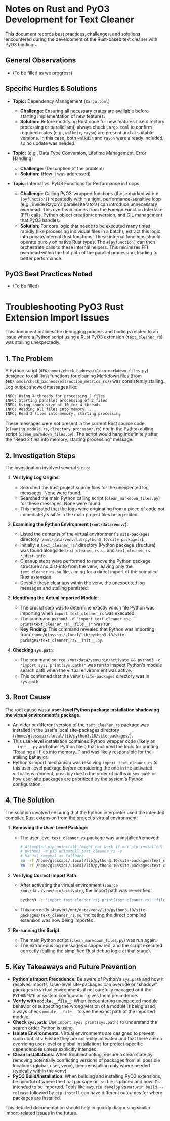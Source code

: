# Notes on Rust and PyO3 Development for Text Cleaner

This document records best practices, challenges, and solutions encountered during the development of the Rust-based text cleaner with PyO3 bindings.

## General Observations

*   (To be filled as we progress)

## Specific Hurdles & Solutions

*   **Topic:** Dependency Management (`Cargo.toml`)
    *   **Challenge:** Ensuring all necessary crates are available before starting implementation of new features.
    *   **Solution:** Before modifying Rust code for new features (like directory processing or parallelism), always check `Cargo.toml` to confirm required crates (e.g., `walkdir`, `rayon`) are present and at suitable versions. In this case, both `walkdir` and `rayon` were already included, so no update was needed.

*   **Topic:** (e.g., Data Type Conversion, Lifetime Management, Error Handling)
    *   **Challenge:** (Description of the problem)
    *   **Solution:** (How it was addressed)

*   **Topic**: Internal vs. PyO3 Functions for Performance in Loops
    *   **Challenge**: Calling PyO3-wrapped functions (those marked with `#[pyfunction]`) repeatedly within a tight, performance-sensitive loop (e.g., inside Rayon's parallel iterators) can introduce unnecessary overhead. This overhead comes from the Foreign Function Interface (FFI) calls, Python object creation/conversion, and GIL management that PyO3 handles.
    *   **Solution**: For core logic that needs to be executed many times rapidly (like processing individual files in a batch), extract this logic into private/internal Rust functions. These internal functions should operate purely on native Rust types. The `#[pyfunction]` can then orchestrate calls to these internal helpers. This minimizes FFI overhead within the hot path of the parallel processing, leading to better performance.

## PyO3 Best Practices Noted

*   (To be filled)

# Troubleshooting PyO3 Rust Extension Import Issues

This document outlines the debugging process and findings related to an issue where a Python script using a Rust PyO3 extension (`text_cleaner_rs`) was stalling unexpectedly.

## 1. The Problem

A Python script (`ΦΕΚ/nomoi/check_badness/clean_markdown_files.py`) designed to call Rust functions for cleaning Markdown files (from `ΦΕΚ/nomoi/check_badness/extraction_metrics_rs/`) was consistently stalling.
Log output showed messages like:
```
INFO: Using 4 threads for processing 2 files
INFO: Starting parallel processing of 2 files
INFO: Using chunk size of 10 for 4 threads
INFO: Reading all files into memory...
INFO: Read 2 files into memory, starting processing
```
These messages were *not* present in the current Rust source code (`cleaning_module.rs`, `directory_processor.rs`) nor in the Python calling script (`clean_markdown_files.py`). The script would hang indefinitely after the "Read 2 files into memory, starting processing" message.

## 2. Investigation Steps

The investigation involved several steps:

1.  **Verifying Log Origins**:
    *   Searched the Rust project source files for the unexpected log messages. None were found.
    *   Searched the main Python calling script (`clean_markdown_files.py`) for these messages. None were found.
    *   This indicated that the logs were originating from a piece of code not immediately visible in the main project files being edited.

2.  **Examining the Python Environment (`/mnt/data/venv/`)**:
    *   Listed the contents of the virtual environment's `site-packages` directory (`/mnt/data/venv/lib/python3.10/site-packages/`).
    *   Initially, a `text_cleaner_rs/` directory (Python package structure) was found alongside `text_cleaner_rs.so` and `text_cleaner_rs-*.dist-info`.
    *   Cleanup steps were performed to remove the Python package structure and dist-info from the venv, leaving only the `text_cleaner_rs.so` file, aiming for a direct import of the compiled Rust extension.
    *   Despite these cleanups within the venv, the unexpected log messages and stalling persisted.

3.  **Identifying the Actual Imported Module**:
    *   The crucial step was to determine exactly which file Python was importing when `import text_cleaner_rs` was executed.
    *   The command `python3 -c "import text_cleaner_rs; print(text_cleaner_rs.__file__)"` was run.
    *   **Key Finding**: This command revealed that Python was importing from `/home/glossapi/.local/lib/python3.10/site-packages/text_cleaner_rs/__init__.py`.

4.  **Checking `sys.path`**:
    *   The command `source /mnt/data/venv/bin/activate && python3 -c "import sys; print(sys.path)"` was run to inspect Python's module search path when the virtual environment was active.
    *   This confirmed that the venv's `site-packages` directory was in `sys.path`.

## 3. Root Cause

The root cause was a **user-level Python package installation shadowing the virtual environment's package**.

*   An older or different version of the `text_cleaner_rs` package was installed in the user's local site-packages directory (`/home/glossapi/.local/lib/python3.10/site-packages/`).
*   This user-level installation contained Python wrapper code (likely an `__init__.py` and other Python files) that included the logic for printing "Reading all files into memory..." and was likely responsible for the stalling behavior.
*   Python's import mechanism was resolving `import text_cleaner_rs` to this user-level package *before* considering the one in the activated virtual environment, possibly due to the order of paths in `sys.path` or how user-site packages are prioritized by the system's Python configuration.

## 4. The Solution

The solution involved ensuring that the Python interpreter used the intended compiled Rust extension from the project's virtual environment:

1.  **Removing the User-Level Package**:
    *   The user-level `text_cleaner_rs` package was uninstalled/removed:
        ```bash
        # Attempted pip uninstall (might not work if not pip-installed)
        # python3 -m pip uninstall text_cleaner_rs -y
        # Manual removal as fallback
        rm -rf /home/glossapi/.local/lib/python3.10/site-packages/text_cleaner_rs
        rm -rf /home/glossapi/.local/lib/python3.10/site-packages/text_cleaner_rs-*.dist-info
        ```

2.  **Verifying Correct Import Path**:
    *   After activating the virtual environment (`source /mnt/data/venv/bin/activate`), the import path was re-verified:
        ```bash
        python3 -c "import text_cleaner_rs; print(text_cleaner_rs.__file__)"
        ```
    *   This correctly showed `/mnt/data/venv/lib/python3.10/site-packages/text_cleaner_rs.so`, indicating the direct compiled extension was now being imported.

3.  **Re-running the Script**:
    *   The main Python script (`clean_markdown_files.py`) was run again.
    *   The extraneous log messages disappeared, and the script executed correctly (calling the simplified Rust debug logic at that stage).

## 5. Key Takeaways and Future Prevention

*   **Python's Import Precedence**: Be aware of Python's `sys.path` and how it resolves imports. User-level site-packages can override or "shadow" packages in virtual environments if not carefully managed or if the `PYTHONPATH` or system configuration gives them precedence.
*   **Verify with `module.__file__`**: When encountering unexpected module behavior or suspecting the wrong version of a module is being used, always check `module.__file__` to see the exact path of the imported module.
*   **Check `sys.path`**: Use `import sys; print(sys.path)` to understand the search order Python is using.
*   **Isolate Environments**: Virtual environments are designed to prevent such conflicts. Ensure they are correctly activated and that there are no overriding user-level or global installations for project-specific dependencies unless explicitly intended.
*   **Clean Installations**: When troubleshooting, ensure a clean state by removing potentially conflicting versions of packages from all possible locations (global, user, venv), then reinstalling only where needed (typically within the venv).
*   **PyO3 Build/Installation**: When building and installing PyO3 extensions, be mindful of where the final package or `.so` file is placed and how it's intended to be imported. Tools like `maturin develop` vs `maturin build --release` followed by `pip install` can have different outcomes for where packages are installed.

This detailed documentation should help in quickly diagnosing similar import-related issues in the future.
